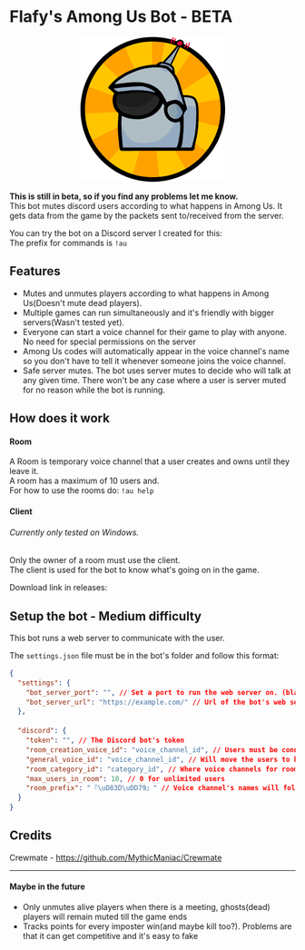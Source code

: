# Flafy's Among Us Bot - BETA

<p align="center">
  <img src="icon-files/bot_icon_small.png">
</p>

**This is still in beta, so if you find any problems let me know.**  
This bot mutes discord users according to what happens in Among Us. It gets data from the game by the packets sent to/received from the server.

You can try the bot on a Discord server I created for this:  
The prefix for commands is `!au`

## Features
* Mutes and unmutes players according to what happens in Among Us(Doesn't mute dead players).
* Multiple games can run simultaneously and it's friendly with bigger servers(Wasn't tested yet).
* Everyone can start a voice channel for their game to play with anyone. No need for special permissions on the server
* Among Us codes will automatically appear in the voice channel's name so you don't have to tell it whenever someone joins the voice channel.
* Safe server mutes. The bot uses server mutes to decide who will talk at any given time. There won't be any case where a user is server muted for no reason while the bot is running.

## How does it work
#### Room
A Room is temporary voice channel that a user creates and owns until they leave it.  
A room has a maximum of 10 users and.  
For how to use the rooms do: `!au help`
#### Client
###### Currently only tested on Windows.    
Only the owner of a room must use the client.  
The client is used for the bot to know what's going on in the game.  

Download link in releases: 

## Setup the bot - Medium difficulty
This bot runs a web server to communicate with the user.

The `settings.json` file must be in the bot's folder and follow this format: 
```json
{
  "settings": {
    "bot_server_port": "", // Set a port to run the web server on. (blank for os.environ['PORT'])
    "bot_server_url": "https://example.com/" // Url of the bot's web server to communicate with the user.
  },

  "discord": {
    "token": "", // The Discord bot's token
    "room_creation_voice_id": "voice_channel_id", // Users must be connected to this voice channel to create a room (blank for any voice)
    "general_voice_id": "voice_channel_id", // Will move the users to here before closing the room (blank for don't move)
    "room_category_id": "category_id", // Where voice channels for rooms will be created
    "max_users_in_room": 10, // 0 for unlimited users
    "room_prefix": "『\uD83D\uDD79』" // Voice channel's names will follow this format: f"{room_prefix}{game_code}-{room_owner}"
  }
}
```

## Credits
Crewmate - https://github.com/MythicManiac/Crewmate

---
#### Maybe in the future
* Only unmutes alive players when there is a meeting, ghosts(dead) players will remain muted till the game ends
* Tracks points for every imposter win(and maybe kill too?). Problems are that it can get competitive and it's easy to fake